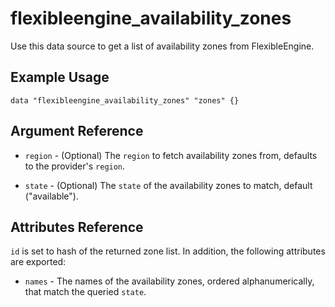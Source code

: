 # flexibleengine_availability_zones

Use this data source to get a list of availability zones from FlexibleEngine.

## Example Usage

```hcl
data "flexibleengine_availability_zones" "zones" {}
```

## Argument Reference

* `region` - (Optional) The `region` to fetch availability zones from, defaults to the provider's `region`.

* `state` - (Optional) The `state` of the availability zones to match, default ("available").

## Attributes Reference

`id` is set to hash of the returned zone list. In addition, the following attributes are exported:

* `names` - The names of the availability zones, ordered alphanumerically, that match the queried `state`.
